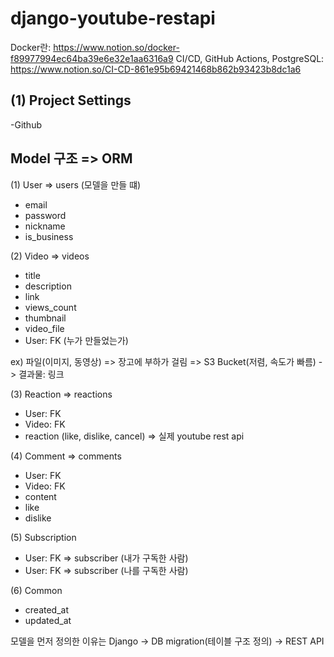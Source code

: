 # django-youtube-restapi
Docker란: https://www.notion.so/docker-f89977994ec64ba39e6e32e1aa6316a9
CI/CD, GitHub Actions, PostgreSQL: https://www.notion.so/CI-CD-861e95b69421468b862b93423b8dc1a6

## (1) Project Settings

-Github

## Model 구조 => ORM

(1) User => users (모델을 만들 떄)
- email
- password
- nickname
- is_business

(2) Video => videos
- title
- description 
- link
- views_count
- thumbnail
- video_file
- User: FK (누가 만들었는가)

ex) 파일(이미지, 동영상) 
=> 장고에 부하가 걸림
=> S3 Bucket(저렴, 속도가 빠름) -> 결과물: 링크

(3) Reaction => reactions
- User: FK
- Video: FK
- reaction (like, dislike, cancel) => 실제 youtube rest api

(4) Comment => comments
- User: FK
- Video: FK
- content
- like
- dislike

(5) Subscription
- User: FK => subscriber (내가 구독한 사람)
- User: FK => subscriber (나를 구독한 사람)

(6) Common
- created_at
- updated_at

모델을 먼저 정의한 이유는 Django -> DB migration(테이블 구조 정의) -> REST API
